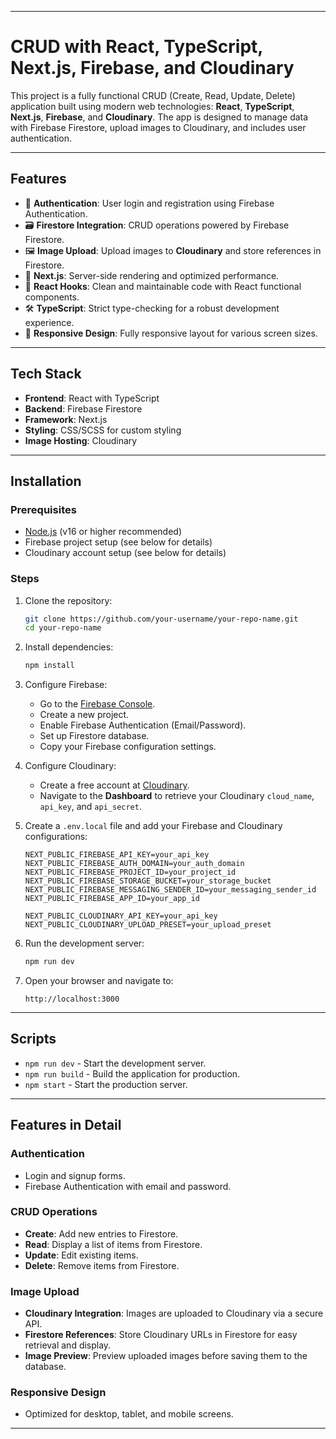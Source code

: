 
---

# CRUD with React, TypeScript, Next.js, Firebase, and Cloudinary

This project is a fully functional CRUD (Create, Read, Update, Delete) application built using modern web technologies: **React**, **TypeScript**, **Next.js**, **Firebase**, and **Cloudinary**. The app is designed to manage data with Firebase Firestore, upload images to Cloudinary, and includes user authentication.

---

## Features

- 🔐 **Authentication**: User login and registration using Firebase Authentication.
- 🗃 **Firestore Integration**: CRUD operations powered by Firebase Firestore.
- 🖼 **Image Upload**: Upload images to **Cloudinary** and store references in Firestore.
- 🚀 **Next.js**: Server-side rendering and optimized performance.
- 🔄 **React Hooks**: Clean and maintainable code with React functional components.
- 🛠 **TypeScript**: Strict type-checking for a robust development experience.
- 🌟 **Responsive Design**: Fully responsive layout for various screen sizes.

---

## Tech Stack

- **Frontend**: React with TypeScript
- **Backend**: Firebase Firestore
- **Framework**: Next.js
- **Styling**: CSS/SCSS for custom styling
- **Image Hosting**: Cloudinary

---

## Installation

### Prerequisites

- [Node.js](https://nodejs.org/en/) (v16 or higher recommended)
- Firebase project setup (see below for details)
- Cloudinary account setup (see below for details)

### Steps

1. Clone the repository:
   ```bash
   git clone https://github.com/your-username/your-repo-name.git
   cd your-repo-name
   ```

2. Install dependencies:
   ```bash
   npm install
   ```

3. Configure Firebase:
   - Go to the [Firebase Console](https://console.firebase.google.com/).
   - Create a new project.
   - Enable Firebase Authentication (Email/Password).
   - Set up Firestore database.
   - Copy your Firebase configuration settings.

4. Configure Cloudinary:
   - Create a free account at [Cloudinary](https://cloudinary.com/).
   - Navigate to the **Dashboard** to retrieve your Cloudinary `cloud_name`, `api_key`, and `api_secret`.

5. Create a `.env.local` file and add your Firebase and Cloudinary configurations:
   ```env
   NEXT_PUBLIC_FIREBASE_API_KEY=your_api_key
   NEXT_PUBLIC_FIREBASE_AUTH_DOMAIN=your_auth_domain
   NEXT_PUBLIC_FIREBASE_PROJECT_ID=your_project_id
   NEXT_PUBLIC_FIREBASE_STORAGE_BUCKET=your_storage_bucket
   NEXT_PUBLIC_FIREBASE_MESSAGING_SENDER_ID=your_messaging_sender_id
   NEXT_PUBLIC_FIREBASE_APP_ID=your_app_id

   NEXT_PUBLIC_CLOUDINARY_API_KEY=your_api_key
   NEXT_PUBLIC_CLOUDINARY_UPLOAD_PRESET=your_upload_preset
   ```

6. Run the development server:
   ```bash
   npm run dev
   ```

7. Open your browser and navigate to:
   ```text
   http://localhost:3000
   ```

---

## Scripts

- `npm run dev` - Start the development server.
- `npm run build` - Build the application for production.
- `npm start` - Start the production server.

---

## Features in Detail

### Authentication
- Login and signup forms.
- Firebase Authentication with email and password.

### CRUD Operations
- **Create**: Add new entries to Firestore.
- **Read**: Display a list of items from Firestore.
- **Update**: Edit existing items.
- **Delete**: Remove items from Firestore.

### Image Upload
- **Cloudinary Integration**: Images are uploaded to Cloudinary via a secure API.
- **Firestore References**: Store Cloudinary URLs in Firestore for easy retrieval and display.
- **Image Preview**: Preview uploaded images before saving them to the database.

### Responsive Design
- Optimized for desktop, tablet, and mobile screens.

---